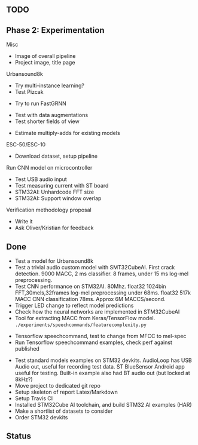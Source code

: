 

## TODO

## Phase 2: Experimentation

Misc

- Image of overall pipeline
- Project image, title page

Urbansound8k

- Try multi-instance learning?
- Test Pizcak
* Try to run FastGRNN
- Test with data augmentations
- Test shorter fields of view
* Estimate multiply-adds for existing models

ESC-50/ESC-10

- Download dataset, setup pipeline

Run CNN model on microcontroller

- Test USB audio input
- Test measuring current with ST board
- STM32AI: Unhardcode FFT size
- STM32AI: Support window overlap

Verification methodology proposal

- Write it
- Ask Oliver/Kristian for feedback

## Done

- Test a model for Urbansound8k
- Test a trivial audio custom model with SMT32CubeAI.
First crack detection.
9000 MACC, 2 ms classifier. 8 frames, under 15 ms log-mel preprocessing.
- Test CNN performance on STM32AI. 80Mhz.
float32 1024bin FFT,30mels,32frames log-mel preprocessing under 68ms.
float32 517k MACC CNN classification 78ms. Approx 6M MACCS/second.
- Trigger LED change to reflect model predictions
- Check how the neural networks are implemented in STM32CubeAI
- Tool for extracting MACC from Keras/TensorFlow model. `./experiments/speechcommands/featurecomplexity.py`
* Tensorflow speechcommand, test to change from MFCC to mel-spec
* Run Tensorflow speechcommand examples, check perf against published
- Test standard models examples on STM32 devkits.
AudioLoop has USB Audio out, useful for recording test data.
ST BlueSensor Android app useful for testing.
Built-in example also had BT audio out (but locked at 8kHz?)
- Move project to dedicated git repo
- Setup skeleton of report Latex/Markdown
- Setup Travis CI
- Installed STM32Cube AI toolchain, and build STM32 AI examples (HAR)
- Make a shortlist of datasets to consider
- Order STM32 devkits


## Status



